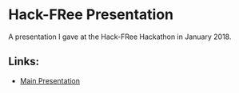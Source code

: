 ﻿# Hack-FRee Presentation

A presentation I gave at the Hack-FRee Hackathon in January 2018.

## Links:

* [Main Presentation](https://dshepsis.github.io/HackFRee/)
